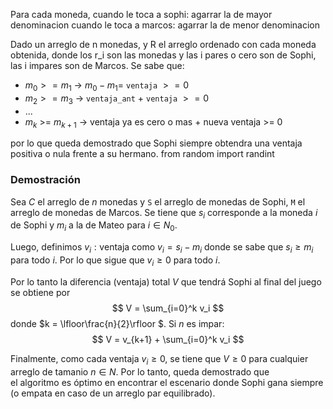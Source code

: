 Para cada moneda,
cuando le toca a sophi: agarrar la de mayor denominacion
cuando le toca a marcos: agarrar la de menor denominacion

Dado un arreglo de n monedas, y R el arreglo ordenado con cada moneda obtenida, donde los r_i son las monedas y
las i pares o cero son de Sophi, las i impares son de Marcos.
Se sabe que:

* $m_0 >= m_1$ ->   $m_0 - m_1$= `ventaja` $>= 0$
* $m_2 >= m_3$ -> `ventaja_ant` + `ventaja` $>= 0$
* ...
* $m_k$ >= $m_{k+1}$ -> ventaja ya es cero o mas + nueva ventaja >= 0

por lo que queda demostrado que Sophi siempre obtendra una ventaja positiva o nula frente a su hermano.
from random import randint

### Demostración

Sea $C$ el arreglo de $n$ monedas y `S` el arreglo de monedas de Sophi, `M` el arreglo de monedas de Marcos.
Se tiene que $s_i$ corresponde a la moneda $i$ de Sophi y $m_i$ a la de Mateo para $i \in N_0$.

Luego, definimos $v_i : \text{ventaja}$ como $v_i = s_i - m_i$ donde se sabe que $s_i \geq m_i$ para todo $i$. Por lo que 
sigue que $v_i \geq 0$ para todo $i$. 

Por lo tanto la diferencia (ventaja) total $V$ que tendrá Sophi al final del juego se obtiene por
$$
V = \sum_{i=0}^k v_i 
$$
donde $k = \lfloor\frac{n}{2}\rfloor $. Si $n$ es impar:
$$
V = v_{k+1} + \sum_{i=0}^k v_i
$$

Finalmente, como cada ventaja $v_i \geq 0$, se tiene que $V \geq 0$ para cualquier arreglo de tamanio $n \in N$. Por lo tanto, queda demostrado que  
el algoritmo es óptimo en encontrar el escenario donde Sophi gana siempre (o empata en caso de un arreglo par equilibrado).
